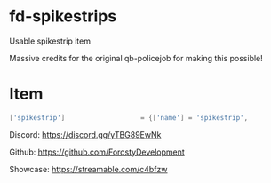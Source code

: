 # fd-spikestrips

Usable spikestrip item

Massive credits for the original qb-policejob for making this possible!

# Item
```lua 
['spikestrip'] 			 	 	 = {['name'] = 'spikestrip', 			  			['label'] = 'Spike Strip', 				['weight'] = 200, 	    ['type'] = 'item', 		['image'] = 'spikestrip.png', 				['unique'] = false, 	['useable'] = true, 	['shouldClose'] = true,    ['combinable'] = nil,   ['description'] = 'Used to pop wheels.'},
```

Discord: https://discord.gg/yTBG89EwNk

Github: https://github.com/ForostyDevelopment

Showcase: https://streamable.com/c4bfzw
